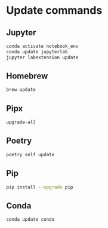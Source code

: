 # Update commands

## Jupyter

```zsh
conda activate notebook_env
conda update jupyterlab
jupyter labextension update
```

## Homebrew

```zsh
brew update
```

## Pipx

```zsh
upgrade-all
```

## Poetry

```zsh
poetry self update
```

## Pip

```zsh
pip install --upgrade pip
```

## Conda

```zsh
conda update conda
```
